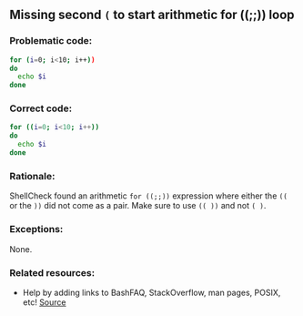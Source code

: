 ## Missing second `(` to start arithmetic for ((;;)) loop

### Problematic code:

```sh
for (i=0; i<10; i++))
do
  echo $i
done
```

### Correct code:

```sh
for ((i=0; i<10; i++))
do
  echo $i
done
```
### Rationale:

ShellCheck found an arithmetic `for ((;;))` expression where either the `((` or the `))` did not come as a pair. Make sure to use `(( ))` and not `( )`. 

### Exceptions:

None.

### Related resources:

* Help by adding links to BashFAQ, StackOverflow, man pages, POSIX, etc!
[Source](https://github.com/koalaman/shellcheck/wiki/SC1137)

